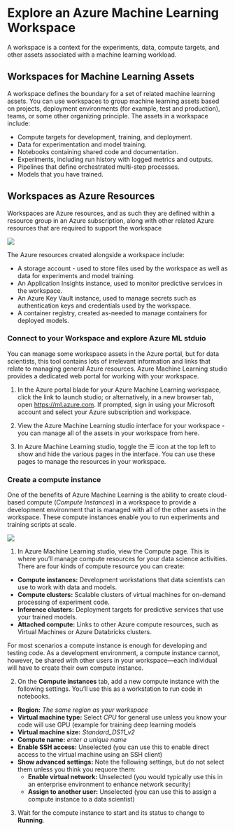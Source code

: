 # Explore an Azure Machine Learning Workspace

A workspace is a context for the experiments, data, compute targets, and other assets associated with a machine learning workload.

## Workspaces for Machine Learning Assets
A workspace defines the boundary for a set of related machine learning assets. You can use workspaces to group machine learning assets based on projects, deployment environments (for example, test and production), teams, or some other organizing principle. The assets in a workspace include:

* Compute targets for development, training, and deployment.
* Data for experimentation and model training.
* Notebooks containing shared code and documentation.
* Experiments, including run history with logged metrics and outputs.
* Pipelines that define orchestrated multi-step processes.
* Models that you have trained.

## Workspaces as Azure Resources
Workspaces are Azure resources, and as such they are defined within a resource group in an Azure subscription, along with other related Azure resources that are required to support the workspace

![](https://docs.microsoft.com/en-us/learn/wwl-data-ai/intro-to-azure-machine-learning-service/media/01-02-workspace.png)

The Azure resources created alongside a workspace include:

* A storage account - used to store files used by the workspace as well as data for experiments and model training.
* An Application Insights instance, used to monitor predictive services in the workspace.
* An Azure Key Vault instance, used to manage secrets such as authentication keys and credentials used by the workspace.
* A container registry, created as-needed to manage containers for deployed models.

### Connect to your Workspace and explore Azure ML stduio

You can manage some workspace assets in the Azure portal, but for data scientists, this tool contains lots of irrelevant information and links that relate to managing general Azure resources. Azure Machine Learning studio provides a dedicated web portal for working with your workspace.

1. In the Azure portal blade for your Azure Machine Learning workspace, click the link to launch studio; or alternatively, in a new browser tab, open https://ml.azure.com. If prompted, sign in using your Microsoft account and select your Azure subscription and workspace.

2. View the Azure Machine Learning studio interface for your workspace - you can manage all of the assets in your workspace from here.

3. In Azure Machine Learning studio, toggle the ☰ icon at the top left to show and hide the various pages in the interface. You can use these pages to manage the resources in your workspace. 

### Create a compute instance

One of the benefits of Azure Machine Learning is the ability to create cloud-based compute (*Compute Instances*) in a workspace to provide a development environment that is managed with all of the other assets in the workspace. These compute instances enable you to run experiments and training scripts at scale.

![](https://docs.microsoft.com/en-us/learn/wwl-data-ai/intro-to-azure-machine-learning-service/media/01-05-notebook-vm.jpg)

1. In Azure Machine Learning studio, view the Compute page. This is where you’ll manage compute resources for your data science activities. There are four kinds of compute resource you can create:

* **Compute instances:** Development workstations that data scientists can use to work with data and models.
* **Compute clusters:**  Scalable clusters of virtual machines for on-demand processing of experiment code.
* **Inference clusters:** Deployment targets for predictive services that use your trained models.
* **Attached compute:** Links to other Azure compute resources, such as Virtual Machines or Azure Databricks clusters.

For most scenarios a compute instance is enough for developing and testing code.  As a development environment, a compute instance cannot, however, be shared with other users in your workspace—each individual will have to create their own compute instance. 

2. On the **Compute instances** tab, add a new compute instance with the following settings. You’ll use this as a workstation to run code in notebooks.

* **Region:** *The same region as your workspace*
* **Virtual machine type:** Select *CPU* for general use unless you know your code will use GPU (example for training deep learning models
* **Virtual machine size:** *Standard_DS11_v2*
* **Compute name:** *enter a unique name*
* **Enable SSH access:** Unselected (you can use this to enable direct access to the virtual machine using an SSH client)
* **Show advanced settings:** Note the following settings, but do not select them unless you think you requore them:
    * **Enable virtual network:** Unselected (you would typically use this in an enterprise environment to enhance network security)
    * **Assign to another user:** Unselected (you can use this to assign a compute instance to a data scientist)
  
3. Wait for the compute instance to start and its status to change to **Running**.
  

